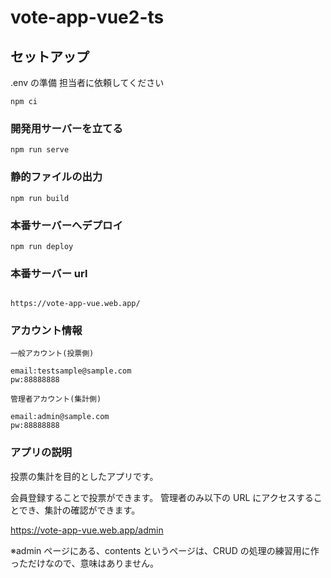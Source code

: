 # vote-app-vue2-ts

## セットアップ

.env の準備
担当者に依頼してください

```
npm ci
```

### 開発用サーバーを立てる

```
npm run serve
```

### 静的ファイルの出力

```
npm run build
```

### 本番サーバーへデプロイ

```
npm run deploy
```

### 本番サーバー url

```

https://vote-app-vue.web.app/
```

### アカウント情報

```
一般アカウント(投票側)

email:testsample@sample.com
pw:88888888

管理者アカウント(集計側)

email:admin@sample.com
pw:88888888

```

### アプリの説明

投票の集計を目的としたアプリです。

会員登録することで投票ができます。
管理者のみ以下の URL にアクセスすることでき、集計の確認ができます。

https://vote-app-vue.web.app/admin

※admin ページにある、contents というページは、CRUD の処理の練習用に作っただけなので、意味はありません。
